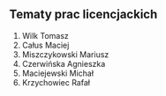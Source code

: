 ## Tematy prac licencjackich

1. Wilk Tomasz
1. Całus Maciej
1. Miszczykowski Mariusz
1. Czerwińska Agnieszka
1. Maciejewski Michał
1. Krzychowiec Rafał
